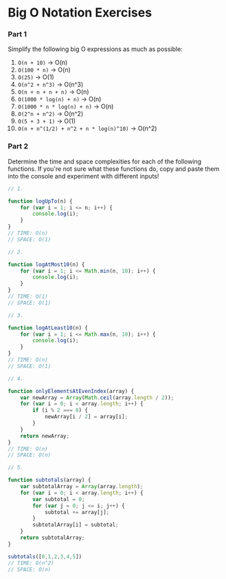 # Big O Notation Exercises

### Part 1

Simplify the following big O expressions as much as possible:

1. `O(n + 10)` -> O(n)
2. `O(100 * n)` -> O(n)
3. `O(25)` -> O(1)
4. `O(n^2 + n^3)` -> O(n^3)
5. `O(n + n + n + n)` -> O(n)
6. `O(1000 * log(n) + n)` -> O(n)
7. `O(1000 * n * log(n) + n)` -> O(n)
8. `O(2^n + n^2)` -> O(n^2)
9. `O(5 + 3 + 1)` -> O(1)
10. `O(n + n^(1/2) + n^2 + n * log(n)^10)` -> O(n^2)

### Part 2

Determine the time and space complexities for each of the following functions. If you're not sure what these functions do, copy and paste them into the console and experiment with different inputs!


```js
// 1.

function logUpTo(n) {
    for (var i = 1; i <= n; i++) {
        console.log(i);
    }
}
// TIME: O(n)
// SPACE: O(1)

// 2.

function logAtMost10(n) {
    for (var i = 1; i <= Math.min(n, 10); i++) {
        console.log(i);
    }
}
// TIME: O(1)
// SPACE: O(1)

// 3.

function logAtLeast10(n) {
    for (var i = 1; i <= Math.max(n, 10); i++) {
        console.log(i);
    }
}
// TIME: O(n)
// SPACE: O(1)

// 4.

function onlyElementsAtEvenIndex(array) {
    var newArray = Array(Math.ceil(array.length / 2));
    for (var i = 0; i < array.length; i++) {
        if (i % 2 === 0) {
            newArray[i / 2] = array[i];
        }
    }
    return newArray;
}
// TIME: O(n)
// SPACE: O(n)

// 5.

function subtotals(array) {
    var subtotalArray = Array(array.length);
    for (var i = 0; i < array.length; i++) {
        var subtotal = 0;
        for (var j = 0; j <= i; j++) {
            subtotal += array[j];
        }
        subtotalArray[i] = subtotal;
    }
    return subtotalArray;
}

subtotals([0,1,2,3,4,5])
// TIME: O(n^2)
// SPACE: O(n)
```
